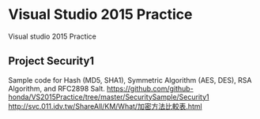# Visual Studio 2015 Practice 
Visual studio 2015 Practice

## Project Security1
Sample code for Hash (MD5, SHA1), Symmetric Algorithm (AES, DES), RSA Algorithm, and RFC2898 Salt. 
https://github.com/github-honda/VS2015Practice/tree/master/SecuritySample/Security1 
http://svc.011.idv.tw/ShareAll/KM/What/加密方法比較表.html

